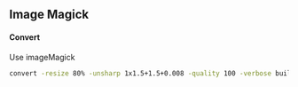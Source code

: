 

## Image Magick

#### Convert

Use imageMagick

```bash
convert -resize 80% -unsharp 1x1.5+1.5+0.008 -quality 100 -verbose build-settings.png build-settings80.png
```
